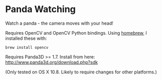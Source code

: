 Panda Watching
==============

Watch a panda - the camera moves with your head!

Requires OpenCV and OpenCV Python bindings. Using [homebrew](http://mxcl.github.com/homebrew/), I installed these with:

    brew install opencv

Requires Panda3D >= 1.7. Install from here: http://www.panda3d.org/download.php?sdk

(Only tested on OS X 10.8. Likely to require changes for other platforms.)
